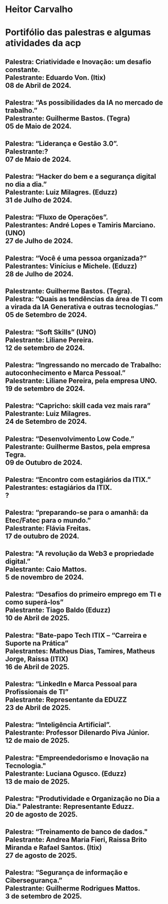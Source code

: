 # Heitor Carvalho
# Portifólio das palestras e algumas atividades da acp

**Palestra: Criatividade e Inovação: um desafio constante.**  
Palestrante: Eduardo Von. (Itix)  
08 de Abril de 2024.  
---
**Palestra: “As possibilidades da IA no mercado de trabalho.”**  
Palestrante: Guilherme Bastos. (Tegra)  
05 de Maio de 2024.  
---
**Palestra: “Liderança e Gestão 3.0”.**  
Palestrante:?  
07 de Maio de 2024.  
---
**Palestra: “Hacker do bem e a segurança digital no dia a dia.”**  
Palestrante: Luiz Milagres. (Eduzz)  
31 de Julho de 2024.  
---
**Palestra: “Fluxo de Operações”.**  
Palestrantes: André Lopes e Tamiris Marciano. (UNO)  
27 de Julho de 2024.  
---
**Palestra: “Você é uma pessoa organizada?”**  
Palestrantes: Vinícius e Michele. (Eduzz)  
28 de Julho de 2024.  
---
**Palestrante: Guilherme Bastos. (Tegra).**  
Palestra: “Quais as tendências da área de TI com a virada da IA Generativa e outras tecnologias.”  
05 de Setembro de 2024.  
---
**Palestra: “Soft Skills” (UNO)**  
Palestrante: Liliane Pereira.  
12 de setembro de 2024.  
---
**Palestra: “Ingressando no mercado de Trabalho: autoconhecimento e Marca Pessoal.”**  
Palestrante: Liliane Pereira, pela empresa UNO.  
19 de setembro de 2024.  
---
Palestra: “Capricho: skill cada vez mais rara”  
Palestrante: Luiz Milagres.  
24 de Setembro de 2024.  
---
**Palestra: “Desenvolvimento Low Code.”**  
Palestrante: Guilherme Bastos, pela empresa Tegra.  
09 de Outubro de 2024.  
---
**Palestra: “Encontro com estagiários da ITIX.”**  
Palestrantes: estagiários da ITIX.  
?  
---
**Palestra: “preparando-se para o amanhã: da Etec/Fatec para o mundo.”**  
Palestrante: Flávia Freitas.  
17 de outubro de 2024.  
---
**Palestra: "A revolução da Web3 e propriedade digital.”**  
Palestrante: Caio Mattos.   
5 de novembro de 2024.  
---
**Palestra: “Desafios do primeiro emprego em TI e como superá-los”**  
Palestrante: Tiago Baldo (Eduzz)  
10 de Abril de 2025.  
---
**Palestra: "Bate-papo Tech ITIX – “Carreira e Suporte na Prática”**   
Palestrantes: Matheus Dias, Tamires, Matheus Jorge, Raissa (ITIX)    
16 de Abril de 2025.  
---
**Palestra: “LinkedIn e Marca Pessoal para Profissionais de TI”**  
Palestrante: Representante da EDUZZ      
23 de Abril de 2025.  
---
**Palestra: “Inteligência Artificial”.**  
Palestrante: Professor Dilenardo Piva Júnior.    
12 de maio de 2025.  
---
**Palestra: "Empreendedorismo e Inovação na Tecnologia."**  
Palestrante: Luciana Ogusco. (Eduzz)  
13 de maio de 2025.  
---
**Palestra: "Produtividade e Organização no Dia a Dia."** 
Palestrante: Representante Eduzz.   
20 de agosto de 2025.  
---
**Palestra: “Treinamento de banco de dados."**  
Palestrante: Andrea Maria Fieri, Raissa Brito Miranda e Rafael Santos. (Itix)   
27 de agosto de 2025.  
---
**Palestra: “Segurança de informação e Cibersegurança.”**  
Palestrante: Guilherme Rodrigues Mattos.  
3 de setembro  de 2025.  
---
